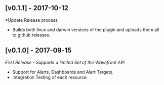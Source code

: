 ## [v0.1.1] - 2017-10-12

*Update Release process

- Builds both linux and darwin versions of the plugin and uploads them all to github releases.

## [v0.1.0] - 2017-09-15

*First Release - Supports a limited Set of the Wavefront API*

- Support for Alerts, Dashboards and Alert Targets.
- Integration Testing of each resource
